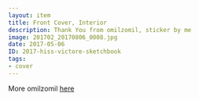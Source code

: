 ```yaml
---
layout: item
title: Front Cover, Interior
description: Thank You from omilzomil, sticker by me
image: 201702_20170806_0008.jpg
date: 2017-05-06
ID: 2017-hiss-victore-sketchbook
tags: 
- cover
---
```


More omilzomil [here](https://www.instagram.com/omil_zomil/?hl=en "omilzomil on Instagram")
